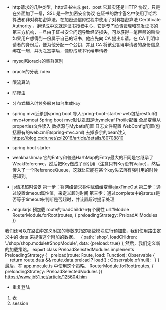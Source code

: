 - http请求的几种类型，http证书生成
get，post
它其实还是 HTTP 协议，只是在外面加了一层，SSL 是一种加密安全协议
在证书的数字签名中使用了哈希算法和非对称加密算法，在加密通信的过程中使用了对称加密算法
 Certificate Authority ，翻译成中文就是证书授权中心，它是专门负责管理和签发证书的第三方机构，一旦由于证书安全问题导致经济损失，可以获得一笔巨额的赔偿
 如果用户想得到一份属于自己的证书，他应先向 CA 提出申请。在 CA 判明申请者的身份后，便为他分配一个公钥，并且 CA 将该公钥与申请者的身份信息绑在一起，并为之签字后，便形成证书发给申请者

- mysql和oracle的集群区别

- oracle的分表,index

- 限流算法

- 防爬虫

- 分布式插入时候多服务如何生成key

- spring mvc迁移到spring boot
导入spring-boot-starter-web包括restful和mvc+tomcat
Spring boot mvc默认视图是thymeleaf
Profile配置
全局变量从properties文件读入
数据源与Mybatis配置
日志文件配置
WebConfig配置(包括原有的web.xml和spring-mvc.xml)
去掉多余的bean注入
https://blog.csdn.net/zxl2016/article/details/80708810

- spring boot starter 

- weakhashmap
它的Entry和普通HashMap的Entry最大的不同是它继承了WeakReference，然后把Key做成了弱引用（注意只有Key没有Value），然后传入了一个ReferenceQueue，这就让它能在某个key失去所有强引用的时候感知到。


- js请求超时设定
第一步：将网络请求事件赋值给变量ajaxTimeOut 
第二步：通过设置timeout属性值，来定义超时时间
第三步：通过complete中的status是否等于timeout来判断是否超时，并设置超时提示处理
 
- angularjs 预加载
route的loadChildren有个属性 url#Module
RouterModule.forRoot(routes, { preloadingStrategy: PreloadAllModules })

我们还可以在路由中定义附加的参数来指定哪些模块进行预加载，我们使用路由定义中的 data 来提供这个附加的数据。
  { path: 'shop', loadChildren: './shop/shop.module#ShopModule', data: {preload: true} },
然后，我们定义新的加载策略。
export class PreloadSelectedModules implements PreloadingStrategy {
  preload(route: Route, load: Function): Observable<any> {
    return route.data && route.data.preload ? load() : Observable.of(null);
  }
}
最后，在 app.module.ts 中使用这个策略。
RouterModule.forRoot(routes, { preloadingStrategy: PreloadSelectedModules })
https://www.jb51.net/article/125604.htm

- 重复登陆
1. 表
2. session